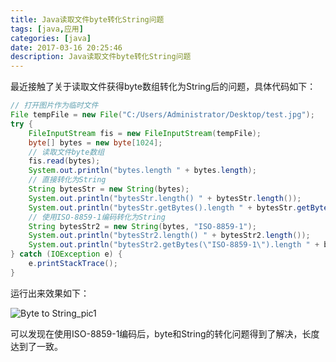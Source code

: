 ```yaml
---
title: Java读取文件byte转化String问题
tags: [java,应用]
categories: [java]
date: 2017-03-16 20:25:46
description: Java读取文件byte转化String问题
---
```

最近接触了关于读取文件获得byte数组转化为String后的问题，具体代码如下：


```java
// 打开图片作为临时文件
File tempFile = new File("C:/Users/Administrator/Desktop/test.jpg");
try {
	FileInputStream fis = new FileInputStream(tempFile);
	byte[] bytes = new byte[1024];
	// 读取文件byte数组
	fis.read(bytes);
	System.out.println("bytes.length " + bytes.length);
	// 直接转化为String
	String bytesStr = new String(bytes);
	System.out.println("bytesStr.length() " + bytesStr.length());
	System.out.println("bytesStr.getBytes().length " + bytesStr.getBytes().length);
	// 使用ISO-8859-1编码转化为String			
	String bytesStr2 = new String(bytes, "ISO-8859-1");
	System.out.println("bytesStr2.length() " + bytesStr2.length());
	System.out.println("bytesStr2.getBytes(\"ISO-8859-1\").length " + bytesStr2.getBytes("ISO-8859-1").length);
} catch (IOException e) {
	e.printStackTrace();
}
```


运行出来效果如下：

![Byte to String_pic1](1.png)


可以发现在使用ISO-8859-1编码后，byte和String的转化问题得到了解决，长度达到了一致。
